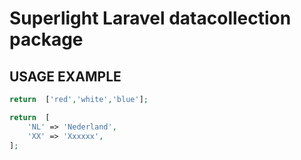 # Superlight Laravel datacollection package

## USAGE EXAMPLE

```php
return  ['red','white','blue'];
```


```php
return  [
	'NL' => 'Nederland',
	'XX' => 'Xxxxxx',
];
```